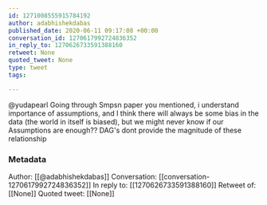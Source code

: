 ```yaml
---
id: 1271008555915784192
author: adabhishekdabas
published_date: 2020-06-11 09:17:08 +00:00
conversation_id: 1270617992724836352
in_reply_to: 1270626733591388160
retweet: None
quoted_tweet: None
type: tweet
tags:

---
```


@yudapearl Going through Smpsn paper you mentioned, i understand importance of assumptions, and I think there will always be some bias in the data (the world in itself is biased), but we might never know if our Assumptions are enough?? DAG's dont provide the magnitude of these relationship

### Metadata

Author: [[@adabhishekdabas]]
Conversation: [[conversation-1270617992724836352]]
In reply to: [[1270626733591388160]]
Retweet of: [[None]]
Quoted tweet: [[None]]
